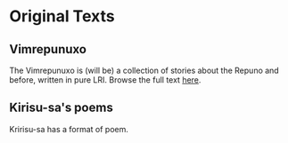 Original Texts
===

Vimrepunuxo
---
The Vimrepunuxo is (will be) a collection of stories about the Repuno and before, written in pure LRI. Browse the full text [here](texts/pjukuxrepuno.md).

Kirisu-sa's poems
--- 
Kririsu-sa has a format of poem.
